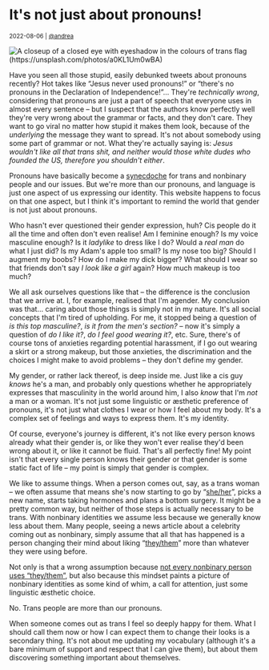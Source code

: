 # It's not just about pronouns!

<small>2022-08-06 | [@andrea](/@andrea)</small>

![A closeup of a closed eye with eyeshadow in the colours of trans flag (https://unsplash.com/photos/a0KL1Um0wBA)](/img-local/blog/trans-eyeshadow.png)

Have you seen all those stupid, easily debunked tweets about pronouns recently?
Hot takes like “Jesus never used pronouns!” or “there's no pronouns in the Declaration of Independence!”…
They're _technically wrong_, considering that pronouns are just a part of speech that everyone uses in almost every sentence
– but I suspect that the authors know perfectly well they're very wrong about the grammar or facts, and they don't care.
They want to go viral no matter how stupid it makes them look, because of the _underlying_ the message they want to spread.
It's not about somebody using some part of grammar or not. What they're actually saying is:
_Jesus wouldn't like all that trans shit, and neither would those white dudes who founded the US, therefore you shouldn't either_.

Pronouns have basically become a [synecdoche](https://en.wikipedia.org/wiki/Synecdoche) for trans and nonbinary people and our issues.
But we're more than our pronouns, and language is just one aspect of us expressing our identity.
This website happens to focus on that one aspect, but I think it's important to remind the world that gender is not just about pronouns.

Who hasn't ever questioned their gender expression, huh? Cis people do it all the time and often don't even realise!
Am I feminine enough? Is my voice masculine enough? Is it _ladylike_ to dress like I do?
Would a _real man_ do what I just did? Is my Adam's apple too small? Is my nose too big?
Should I augment my boobs? How do I make my dick bigger?
What should I wear so that friends don't say _I look like a girl_ again?
How much makeup is too much?

We all ask ourselves questions like that – the difference is the conclusion that we arrive at.
I, for example, realised that I'm agender. My conclusion was that… caring about those things is simply not in my nature.
It's all social concepts that I'm tired of upholding.
For me, it stopped being a question of _is this top masculine?_, _is it from the men's section?_ –
now it's simply a question of _do I like it?_, _do I feel good wearing it?_, etc.
Sure, there's of course tons of anxieties regarding potential harassment, if I go out wearing a skirt or a strong makeup,
but those anxieties, the discrimination and the choices I might make to avoid problems – they don't define my gender.

My gender, or rather lack thereof, is deep inside me. Just like a cis guy _knows_ he's a man,
and probably only questions whether he appropriately expresses that masculinity in the world around him,
I also _know_ that I'm _not_ a man or a woman. It's not just some linguistic or æsthetic preference of pronouns,
it's not just what clothes I wear or how I feel about my body. It's a complex set of feelings and ways to express them.
It's my identity.

Of course, everyone's journey is different, it's not like every person knows already what their gender is,
or like they won't ever realise they'd been wrong about it, or like it cannot be fluid. That's all perfectly fine!
My point isn't that every single person knows their gender or that gender is some static fact of life –
my point is simply that gender is complex.

We like to assume things. When a person comes out, say, as a trans woman – we often assume that means 
she's now starting to go by “[she/her](/she)”, picks a new name, starts taking hormones and plans a bottom surgery.
It might be a pretty common way, but neither of those steps is actually necessary to be trans.
With nonbinary identities we assume less because we generally know less about them.
Many people, seeing a news article about a celebrity coming out as nonbinary,
simply assume that all that has happened is a person changing their mind
about liking “[they/them](/they)” more than whatever they were using before.

Not only is that a wrong assumption because [not every nonbinary person uses “they/them”](/blog/not-a-they-them),
but also because this mindset paints a picture of nonbinary identities as some kind of whim,
a call for attention, just some linguistic æsthetic choice.

No. Trans people are more than our pronouns.

When someone comes out as trans I feel so deeply happy for them.
What I should call them now or how I can expect them to change their looks is a secondary thing.
It's not about me updating my vocabulary (although it's a bare minimum of support and respect that I can give them),
but about them discovering something important about themselves.
